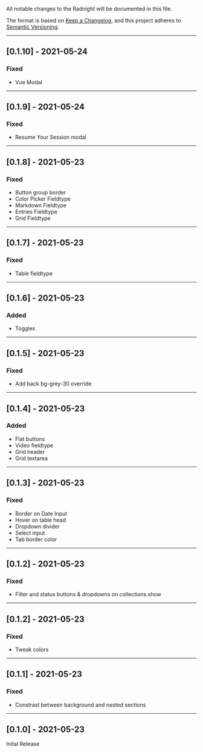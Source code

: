 All notable changes to the Radnight will be documented in this file.

The format is based on [Keep a Changelog](https://keepachangelog.com/en/1.0.0/),
and this project adheres to [Semantic Versioning](https://semver.org/spec/v2.0.0.html).

---

## [0.1.10] - 2021-05-24

### Fixed

- Vue Modal

---

## [0.1.9] - 2021-05-24

### Fixed

- Resume Your Session modal

---

## [0.1.8] - 2021-05-23

### Fixed

- Button group border
- Color Picker Fieldtype
- Markdown Fieldtype
- Entries Fieldtype
- Grid Fieldtype

---

## [0.1.7] - 2021-05-23

### Fixed

- Table fieldtype

---

## [0.1.6] - 2021-05-23

### Added

- Toggles

---

## [0.1.5] - 2021-05-23

### Fixed

- Add back bg-grey-30 override

---

## [0.1.4] - 2021-05-23

### Added

- Flat buttons
- Video fieldtype
- Grid header
- Grid textarea

---

## [0.1.3] - 2021-05-23

### Fixed

- Border on Date Input
- Hover on table head
- Dropdown divider
- Select input
- Tab border color

---

## [0.1.2] - 2021-05-23

### Fixed

- Filter and status buttons & dropdowns on collections.show

---

## [0.1.2] - 2021-05-23

### Fixed

- Tweak colors

---

## [0.1.1] - 2021-05-23

### Fixed

- Constrast between background and nested sections

---

## [0.1.0] - 2021-05-23

Inital Release
